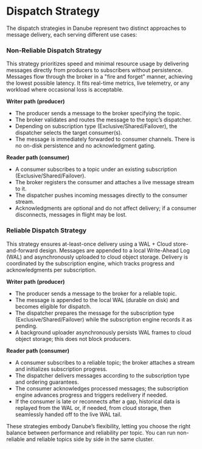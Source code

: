 # Dispatch Strategy

The dispatch strategies in Danube represent two distinct approaches to message delivery, each serving different use cases:

### Non-Reliable Dispatch Strategy

This strategy prioritizes speed and minimal resource usage by delivering messages directly from producers to subscribers without persistence. Messages flow through the broker in a "fire and forget" manner, achieving the lowest possible latency. It fits real-time metrics, live telemetry, or any workload where occasional loss is acceptable.

**Writer path (producer)**
  - The producer sends a message to the broker specifying the topic.
  - The broker validates and routes the message to the topic’s dispatcher.
  - Depending on subscription type (Exclusive/Shared/Failover), the dispatcher selects the target consumer(s).
  - The message is immediately forwarded to consumer channels. There is no on-disk persistence and no acknowledgment gating.

**Reader path (consumer)**
  - A consumer subscribes to a topic under an existing subscription (Exclusive/Shared/Failover).
  - The broker registers the consumer and attaches a live message stream to it.
  - The dispatcher pushes incoming messages directly to the consumer stream.
  - Acknowledgments are optional and do not affect delivery; if a consumer disconnects, messages in flight may be lost.

### Reliable Dispatch Strategy

This strategy ensures at-least-once delivery using a WAL + Cloud store-and-forward design. Messages are appended to a local Write-Ahead Log (WAL) and asynchronously uploaded to cloud object storage. Delivery is coordinated by the subscription engine, which tracks progress and acknowledgments per subscription.

**Writer path (producer)**
  - The producer sends a message to the broker for a reliable topic.
  - The message is appended to the local WAL (durable on disk) and becomes eligible for dispatch.
  - The dispatcher prepares the message for the subscription type (Exclusive/Shared/Failover) while the subscription engine records it as pending.
  - A background uploader asynchronously persists WAL frames to cloud object storage; this does not block producers.

**Reader path (consumer)**
  - A consumer subscribes to a reliable topic; the broker attaches a stream and initializes subscription progress.
  - The dispatcher delivers messages according to the subscription type and ordering guarantees.
  - The consumer acknowledges processed messages; the subscription engine advances progress and triggers redelivery if needed.
  - If the consumer is late or reconnects after a gap, historical data is replayed from the WAL or, if needed, from cloud storage, then seamlessly handed off to the live WAL tail.

These strategies embody Danube’s flexibility, letting you choose the right balance between performance and reliability per topic. You can run non-reliable and reliable topics side by side in the same cluster.
